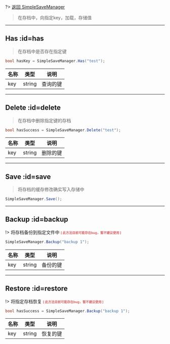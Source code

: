 ?> [返回 SimpleSaveManager](md/scripts/Simple/SimpleSaveManager.md?id=runtime)

> 在存档中，向指定key，加载，存储值

--------------------------------

## Has :id=has

>在存档中是否存在指定键

```csharp
bool hasKey = SimpleSaveManager.Has("test");
```

名称 | 类型 | 说明
-------- | -----| -----
key | string | 查询的键

--------------------------------

## Delete :id=delete

> 在存档中删除指定键的存档

```csharp
bool hasSuccess = SimpleSaveManager.Delete("test");
```

名称 | 类型 | 说明
-------- | -----| -----
key | string | 删除的键

--------------------------------

## Save :id=save

> 将存档的缓存修改确实写入存储中

```csharp
SimpleSaveManager.Save();
```

--------------------------------

## Backup :id=backup

!> 将存档备份到指定文件中 **<font size=1 color=#D26264>[ 此方法目前可能存在bug，暂不建议使用 ]</font>**

```csharp
SimpleSaveManager.Backup("backup 1");
```

名称 | 类型 | 说明
-------- | -----| -----
key | string | 备份的键

--------------------------------

## Restore :id=restore 

!> 将指定存档恢复 **<font size=1 color=#D26264>[ 此方法目前可能存在bug，暂不建议使用 ]</font>**

```csharp
bool hasSuccess = SimpleSaveManager.Backup("backup 1");
```

名称 | 类型 | 说明
-------- | -----| -----
key | string | 恢复的键


